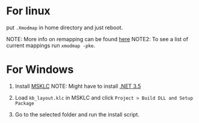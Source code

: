 # For linux
put `.Xmodmap` in home directory and just reboot.

NOTE: More info on remapping can be found [here](https://askubuntu.com/a/176714)
NOTE2: To see a list of current mappings run `xmodmap -pke`.

# For Windows
1. Install [MSKLC](https://www.microsoft.com/en-US/download/details.aspx?id=102134)
NOTE: Might have to install [.NET 3.5](https://www.microsoft.com/en-US/download/details.aspx?id=21)

2. Load `kb_layout.klc` in MSKLC and click `Project > Build DLL and Setup Package`
3. Go to the selected folder and run the install script.
